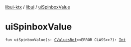 [libui-ktx](../index.md) / [libui](index.md) / [uiSpinboxValue](./ui-spinbox-value.md)

# uiSpinboxValue

`fun uiSpinboxValue(s: `[`CValuesRef`](../kotlinx.cinterop/-c-values-ref/index.md)`<<ERROR CLASS>>?): `[`Int`](https://kotlinlang.org/api/latest/jvm/stdlib/kotlin/-int/index.html)